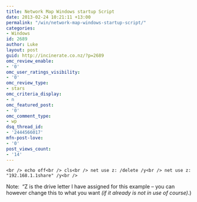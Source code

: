 ```yaml
---
title: Network Map Windows startup Script
date: 2013-02-24 10:21:11 +13:00
permalink: "/win/network-map-windows-startup-script/"
categories:
- Windows
id: 2689
author: Luke
layout: post
guid: http://incinerate.co.nz/?p=2689
omc_review_enable:
- '0'
omc_user_ratings_visibility:
- '0'
omc_review_type:
- stars
omc_criteria_display:
- n
omc_featured_post:
- '0'
omc_comment_type:
- wp
dsq_thread_id:
- '2444566017'
mfn-post-love:
- '0'
post_views_count:
- '14'
---
```


`<br />
echo off<br />
cls<br />
net use z: /delete /y<br />
net use z: "192.168.1.1share" /y<br />
` 

Note:  &#8220;Z is the drive letter I have assigned for this example &#8211; you can however change this to what you want _(if it already is not in use of course)_.)
